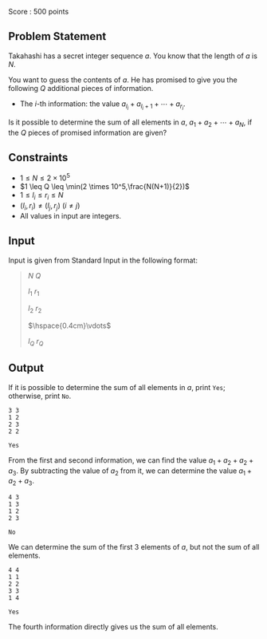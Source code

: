 Score : $500$ points

## Problem Statement

Takahashi has a secret integer sequence $a$. You know that the length of $a$ is $N$.

You want to guess the contents of $a$. He has promised to give you the following $Q$ additional pieces of information.

- The $i$-th information: the value $a_{l_i}+a_{l_i+1}+\cdots+a_{r_i}$.

Is it possible to determine the sum of all elements in $a$, $a_1+a_2+\cdots+a_N$, if the $Q$ pieces of promised information are given?

## Constraints

- $1 \leq N \leq 2 \times 10^5$
- $1 \leq Q \leq \min(2 \times 10^5,\frac{N(N+1)}{2})$
- $1 \leq l_i \leq r_i \leq N$
- $(l_i,r_i) \neq (l_j,r_j)\ (i \neq j)$
- All values in input are integers.

## Input

Input is given from Standard Input in the following format:

> $N$ $Q$
> 
> $l_1$ $r_1$
> 
> $l_2$ $r_2$
> 
> $\hspace{0.4cm}\vdots$
> 
> $l_Q$ $r_Q$

## Output

If it is possible to determine the sum of all elements in $a$, print `Yes`; otherwise, print `No`.

```input1
3 3
1 2
2 3
2 2
```

```output1
Yes
```

From the first and second information, we can find the value $a_1+a_2+a_2+a_3$. By subtracting the value of $a_2$ from it, we can determine the value $a_1+a_2+a_3$.

```input2
4 3
1 3
1 2
2 3
```

```output2
No
```

We can determine the sum of the first $3$ elements of $a$, but not the sum of all elements.

```input3
4 4
1 1
2 2
3 3
1 4
```

```output3
Yes
```

The fourth information directly gives us the sum of all elements.
